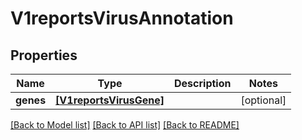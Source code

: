 # V1reportsVirusAnnotation


## Properties
Name | Type | Description | Notes
------------ | ------------- | ------------- | -------------
**genes** | [**[V1reportsVirusGene]**](V1reportsVirusGene.md) |  | [optional] 

[[Back to Model list]](../README.md#documentation-for-models) [[Back to API list]](../README.md#documentation-for-api-endpoints) [[Back to README]](../README.md)


